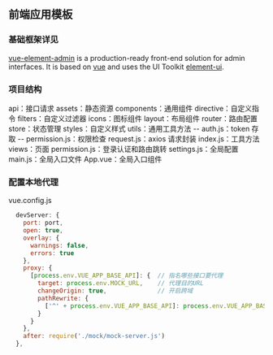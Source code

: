 ## 前端应用模板

### 基础框架详见

[vue-element-admin](https://panjiachen.github.io/vue-element-admin) is a production-ready front-end solution for admin interfaces. It is based on [vue](https://github.com/vuejs/vue) and uses the UI Toolkit [element-ui](https://github.com/ElemeFE/element).


### 项目结构

api：接口请求
assets：静态资源
components：通用组件
directive：自定义指令
filters：自定义过滤器
icons：图标组件
layout：布局组件
router：路由配置
store：状态管理
styles：自定义样式
utils：通用工具方法
-- auth.js：token 存取
-- permission.js：权限检查
request.js：axios 请求封装
index.js：工具方法
views：页面
permission.js：登录认证和路由跳转
settings.js：全局配置
main.js：全局入口文件
App.vue：全局入口组件

### 配置本地代理

vue.config.js

```js
  devServer: {
    port: port,
    open: true,
    overlay: {
      warnings: false,
      errors: true
    },
    proxy: {
      [process.env.VUE_APP_BASE_API]: {  // 指名哪些接口要代理
        target: process.env.MOCK_URL,    // 代理目的URL
        changeOrigin: true,              // 开启跨域
        pathRewrite: {
          ['^' + process.env.VUE_APP_BASE_API]: process.env.VUE_APP_BASE_API  // 重些  如 '^/api': '' 会将 http://127.0.0.1:xxx/api/xxx  重写为 http://127.0.0.1:xxx/xxx
        }
      }
    },
    after: require('./mock/mock-server.js')
  },
```
